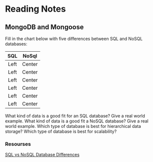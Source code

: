 # Reading Notes

## MongoDB and Mongoose

Fill in the chart below with five differences between SQL and NoSQL databases:

| SQL | NoSql |
|:------------:|:--------------:|
| Left         | Center         |
| Left         | Center         |
| Left         | Center         |
| Left         | Center         |
| Left         | Center         |
| Left         | Center         |



What kind of data is a good fit for an SQL database?
Give a real world example.
What kind of data is a good fit a NoSQL database?
Give a real world example.
Which type of database is best for hierarchical data storage?
Which type of database is best for scalability?

### Resourses

[SQL vs NoSQL Database Differences](https://www.thegeekstuff.com/2014/01/sql-vs-nosql-db/?utm_source=tuicool)